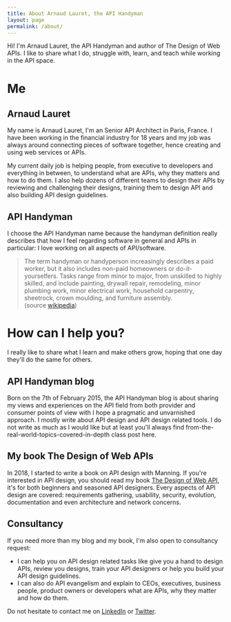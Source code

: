 ```yaml
---
title: About Arnaud Lauret, the API Handyman
layout: page
permalink: /about/
---
```

Hi! I'm Arnaud Lauret, the API Handyman and author of The Design of Web APIs. I like to share what I do, struggle with, learn, and teach while working in the API space.

# Me

## Arnaud Lauret

My name is Arnaud Lauret, I'm an Senior API Architect in Paris, France. I have been working in the financial industry for 18 years and my job was always around connecting pieces of software together, hence creating and using web services or APIs.

My current daily job is helping people, from executive to developers and everything in between, to understand what are APIs, why they matters and how to do them. I also help dozens of different teams to design their APIs by reviewing and challenging their designs, training them to design API and also building API design guidelines.

## API Handyman

I choose the API Handyman name because the handyman definition really describes that how I feel regarding software in general and APIs in particular: I love working on all aspects of API/software.

> The term handyman or handyperson increasingly describes a paid worker, but it also includes non-paid homeowners or do-it-yourselfers. Tasks range from minor to major, from unskilled to highly skilled, and include painting, drywall repair, remodeling, minor plumbing work, minor electrical work, household carpentry, sheetrock, crown moulding, and furniture assembly.  
> (source [wikipedia](http://en.wikipedia.org/wiki/Handyman))

# How can I help you?

I really like to share what I learn and make others grow, hoping that one day they'll do the same for others.

## API Handyman blog

Born on the 7th of February 2015, the API Handyman blog is about sharing my views and experiences on the API field from both provider and consumer points of view with I hope a pragmatic and unvarnished approach. I mostly write about API design and API design related tools. I do not write as much as I would like but at least you'll always find from-the-real-world-topics-covered-in-depth class post here.

## My book The Design of Web APIs

In 2018, I started to write a book on API design with Manning.
If you're interested in API design, you should read my book <a href="#" data-toggle="modal" data-target="#bookModal" role="button" >The Design of Web API</a>, it's for both beginners and seasoned API designers. Every aspects of API design are covered: requirements gathering, usability, security, evolution, documentation and even architecture and network concerns. 

## Consultancy

If you need more than my blog and my book, I'm also open to consultancy request:

- I can help you on API design related tasks like give you a hand to design APIs, review you designs, train your API designers or help you build your API design guidelines.
- I can also do API evangelism and explain to CEOs, executives, business people, product owners or developers what are APIs, why they matter and how do them.

Do not hesitate to contact me on [LinkedIn]({{site.data.links.me.linkedin}}) or [Twitter]({{site.data.links.me.twitter}}).